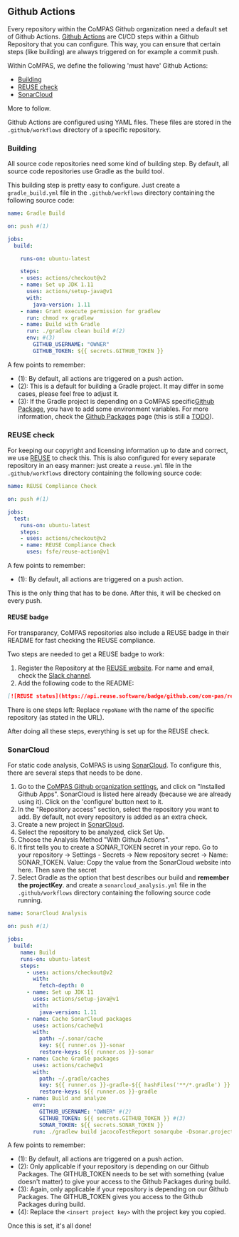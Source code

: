 <!--
SPDX-FileCopyrightText: 2021 Alliander N.V.

SPDX-License-Identifier: CC-BY-4.0
-->

## Github Actions
Every repository within the CoMPAS Github organization need a default set of Github Actions.
[Github Actions](https://github.com/features/actions) are CI/CD steps within a Github Repository that you can configure. This way, you can ensure that certain steps (like building) are always triggered on for example a commit push.

Within CoMPAS, we define the following 'must have' Github Actions:
  - [Building](#building)
  - [REUSE check](#reuse-check)
  - [SonarCloud](#sonarcloud)

More to follow.

Github Actions are configured using YAML files. These files are stored in the `.github/workflows` directory of a specific repository.

### Building
All source code repositories need some kind of building step.
By default, all source code repositories use Gradle as the build tool.

This building step is pretty easy to configure. Just create a `gradle_build.yml` file in the `.github/workflows` directory containing the following source code:

```yaml
name: Gradle Build

on: push #(1)

jobs:
  build:

    runs-on: ubuntu-latest

    steps:
    - uses: actions/checkout@v2
    - name: Set up JDK 1.11
      uses: actions/setup-java@v1
      with:
        java-version: 1.11
    - name: Grant execute permission for gradlew
      run: chmod +x gradlew
    - name: Build with Gradle
      run: ./gradlew clean build #(2)
      env: #(3)
        GITHUB_USERNAME: "OWNER"
        GITHUB_TOKEN: ${{ secrets.GITHUB_TOKEN }}
```

A few points to remember:
- (1): By default, all actions are triggered on a push action.
- (2): This is a default for building a Gradle project. It may differ in some cases, please feel free to adjust it.
- (3): If the Gradle project is depending on a CoMPAS specific[Github Package](https://github.com/orgs/com-pas/packages), you have to add some environment variables. For more information, check the [Github Packages]() page (this is still a [TODO](https://github.com/com-pas/compas-architecture/issues/98)).

### REUSE check
For keeping our copyright and licensing information up to date and correct, we use [REUSE](https://reuse.software/) to check this. This is also configured for every separate repository in an easy manner: just create a `reuse.yml` file in the `.github/workflows` directory containing the following source code:

```yaml
name: REUSE Compliance Check

on: push #(1)

jobs:
  test:
    runs-on: ubuntu-latest
    steps:
    - uses: actions/checkout@v2
    - name: REUSE Compliance Check
      uses: fsfe/reuse-action@v1
```

A few points to remember:
- (1): By default, all actions are triggered on a push action.

This is the only thing that has to be done. After this, it will be checked on every push.

#### REUSE badge
For transparancy, CoMPAS repositories also include a REUSE badge in their README for fast checking the REUSE compliance.

Two steps are needed to get a REUSE badge to work:

1. Register the Repository at the [REUSE website](https://api.reuse.software/register). For name and email, check the [Slack channel](https://app.slack.com/client/TLU68MTML/C01926K9D39).
2. Add the following code to the README:
   
```md
[![REUSE status](https://api.reuse.software/badge/github.com/com-pas/repoName)](https://api.reuse.software/info/github.com/com-pas/repoName)
```

There is one steps left: Replace `repoName` with the name of the specific repository (as stated in the URL).

After doing all these steps, everything is set up for the REUSE check.

### SonarCloud
For static code analysis, CoMPAS is using [SonarCloud](https://sonarcloud.io/). To configure this, there are several steps that needs to be done.

1. Go to the [CoMPAS Github organization settings](https://github.com/organizations/com-pas/settings/profile), and click on "Installed Github Apps". SonarCloud is listed here already (because we are already using it). Click on the 'configure' button next to it.
2. In the "Repository access" section, select the repository you want to add. By default, not every repository is added as an extra check.
3. Create a new project in [SonarCloud](https://sonarcloud.io/projects/create).
4. Select the repository to be analyzed, click Set Up.
5. Choose the Analysis Method "With Github Actions".
6. It first tells you to create a SONAR_TOKEN secret in your repo. Go to your repository -> Settings - Secrets -> New repository secret -> Name: SONAR_TOKEN. Value: Copy the value from the SonarCloud website into here. Then save the secret
7. Select Gradle as the option that best describes our build and **remember the projectKey**. and create a `sonarcloud_analysis.yml` file in the `.github/workflows` directory containing the following source code running.

```yaml
name: SonarCloud Analysis

on: push #(1)

jobs:
  build:
    name: Build
    runs-on: ubuntu-latest
    steps:
      - uses: actions/checkout@v2
        with:
          fetch-depth: 0
      - name: Set up JDK 11
        uses: actions/setup-java@v1
        with:
          java-version: 1.11
      - name: Cache SonarCloud packages
        uses: actions/cache@v1
        with:
          path: ~/.sonar/cache
          key: ${{ runner.os }}-sonar
          restore-keys: ${{ runner.os }}-sonar
      - name: Cache Gradle packages
        uses: actions/cache@v1
        with:
          path: ~/.gradle/caches
          key: ${{ runner.os }}-gradle-${{ hashFiles('**/*.gradle') }}
          restore-keys: ${{ runner.os }}-gradle
      - name: Build and analyze
        env:
          GITHUB_USERNAME: "OWNER" #(2)
          GITHUB_TOKEN: ${{ secrets.GITHUB_TOKEN }} #(3)
          SONAR_TOKEN: ${{ secrets.SONAR_TOKEN }}
        run: ./gradlew build jacocoTestReport sonarqube -Dsonar.projectKey=<insert project key> -Dsonar.organization=com-pas -Dsonar.host.url=https://sonarcloud.io --info #(4)
```

A few points to remember:
- (1): By default, all actions are triggered on a push action.
- (2): Only applicable if your repository is depending on our Github Packages. The GITHUB_TOKEN needs to be set with something (value doesn't matter) to give your access to the Github Packages during build.
- (3): Again, only applicable if your repository is depending on our Github Packages. The GITHUB_TOKEN gives you access to the Github Packages during build.
- (4): Replace the `<insert project key>` with the project key you copied.

Once this is set, it's all done!